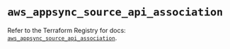 # `aws_appsync_source_api_association`

Refer to the Terraform Registry for docs: [`aws_appsync_source_api_association`](https://registry.terraform.io/providers/hashicorp/aws/5.90.1/docs/resources/appsync_source_api_association).
